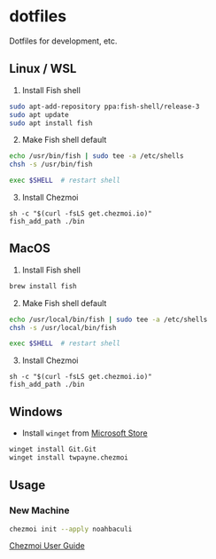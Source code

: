 # dotfiles

Dotfiles for development, etc.

## Linux / WSL

1. Install Fish shell
  
```bash
sudo apt-add-repository ppa:fish-shell/release-3
sudo apt update
sudo apt install fish
```

2. Make Fish shell default

```bash
echo /usr/bin/fish | sudo tee -a /etc/shells
chsh -s /usr/bin/fish

exec $SHELL  # restart shell
```

3. Install Chezmoi

```fish
sh -c "$(curl -fsLS get.chezmoi.io)"
fish_add_path ./bin
```

## MacOS

1. Install Fish shell
  
```bash
brew install fish
```

2. Make Fish shell default

```bash
echo /usr/local/bin/fish | sudo tee -a /etc/shells
chsh -s /usr/local/bin/fish

exec $SHELL  # restart shell
```

3. Install Chezmoi

```fish
sh -c "$(curl -fsLS get.chezmoi.io)"
fish_add_path ./bin
```

## Windows

- Install `winget` from [Microsoft Store](https://learn.microsoft.com/en-us/windows/package-manager/winget/)

```bash
winget install Git.Git
winget install twpayne.chezmoi
```

## Usage

### New Machine

```bash
chezmoi init --apply noahbaculi
```

[Chezmoi User Guide](https://www.chezmoi.io/user-guide/command-overview/)
